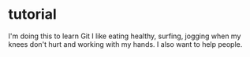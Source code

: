 # tutorial
I'm doing this to learn Git
I like eating healthy, surfing, jogging when my knees don't hurt and working with my hands. I also want to help people.
